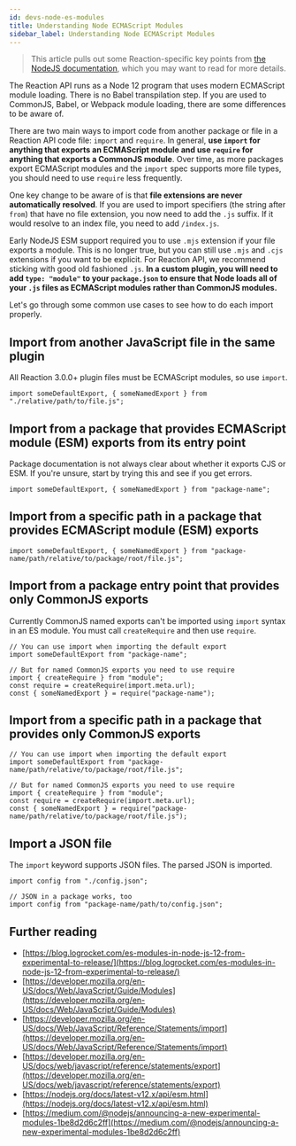 ```yaml
---
id: devs-node-es-modules
title: Understanding Node ECMAScript Modules
sidebar_label: Understanding Node ECMAScript Modules
---
```


> This article pulls out some Reaction-specific key points from [the NodeJS documentation](https://nodejs.org/docs/latest-v12.x/api/esm.html), which you may want to read for more details.

The Reaction API runs as a Node 12 program that uses modern ECMAScript module loading. There is no Babel transpilation step. If you are used to CommonJS, Babel, or Webpack module loading, there are some differences to be aware of.

There are two main ways to import code from another package or file in a Reaction API code file: `import` and `require`. In general, **use `import` for anything that exports an ECMAScript module and use `require` for anything that exports a CommonJS module**. Over time, as more packages export ECMAScript modules and the `import` spec supports more file types, you should need to use `require` less frequently.

One key change to be aware of is that **file extensions are never automatically resolved**. If you are used to import specifiers (the string after `from`) that have no file extension, you now need to add the `.js` suffix. If it would resolve to an index file, you need to add `/index.js`.

Early NodeJS ESM support required you to use `.mjs` extension if your file exports a module. This is no longer true, but you can still use `.mjs` and `.cjs` extensions if you want to be explicit. For Reaction API, we recommend sticking with good old fashioned `.js`. **In a custom plugin, you will need to add `type: "module"` to your `package.json` to ensure that Node loads all of your `.js` files as ECMAScript modules rather than CommonJS modules.**

Let's go through some common use cases to see how to do each import properly.

## Import from another JavaScript file in the same plugin

All Reaction 3.0.0+ plugin files must be ECMAScript modules, so use `import`.

```
import someDefaultExport, { someNamedExport } from "./relative/path/to/file.js";
```

## Import from a package that provides ECMAScript module (ESM) exports from its entry point

Package documentation is not always clear about whether it exports CJS or ESM. If you're unsure, start by trying this and see if you get errors.

```
import someDefaultExport, { someNamedExport } from "package-name";
```

## Import from a specific path in a package that provides ECMAScript module (ESM) exports

```
import someDefaultExport, { someNamedExport } from "package-name/path/relative/to/package/root/file.js";
```

## Import from a package entry point that provides only CommonJS exports

Currently CommonJS named exports can't be imported using `import` syntax in an ES module. You must call `createRequire` and then use `require`.

```
// You can use import when importing the default export
import someDefaultExport from "package-name";

// But for named CommonJS exports you need to use require
import { createRequire } from "module";
const require = createRequire(import.meta.url);
const { someNamedExport } = require("package-name");
```

## Import from a specific path in a package that provides only CommonJS exports

```
// You can use import when importing the default export
import someDefaultExport from "package-name/path/relative/to/package/root/file.js";

// But for named CommonJS exports you need to use require
import { createRequire } from "module";
const require = createRequire(import.meta.url);
const { someNamedExport } = require("package-name/path/relative/to/package/root/file.js");
```

## Import a JSON file

The `import` keyword supports JSON files. The parsed JSON is imported.

```
import config from "./config.json";

// JSON in a package works, too
import config from "package-name/path/to/config.json";
```

## Further reading

- [https://blog.logrocket.com/es-modules-in-node-js-12-from-experimental-to-release/](https://blog.logrocket.com/es-modules-in-node-js-12-from-experimental-to-release/)
- [https://developer.mozilla.org/en-US/docs/Web/JavaScript/Guide/Modules](https://developer.mozilla.org/en-US/docs/Web/JavaScript/Guide/Modules)
- [https://developer.mozilla.org/en-US/docs/Web/JavaScript/Reference/Statements/import](https://developer.mozilla.org/en-US/docs/Web/JavaScript/Reference/Statements/import)
- [https://developer.mozilla.org/en-US/docs/web/javascript/reference/statements/export](https://developer.mozilla.org/en-US/docs/web/javascript/reference/statements/export)
- [https://nodejs.org/docs/latest-v12.x/api/esm.html](https://nodejs.org/docs/latest-v12.x/api/esm.html)
- [https://medium.com/@nodejs/announcing-a-new-experimental-modules-1be8d2d6c2ff](https://medium.com/@nodejs/announcing-a-new-experimental-modules-1be8d2d6c2ff)
